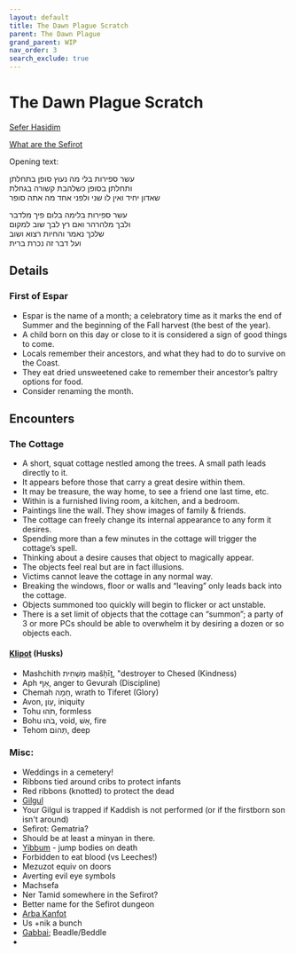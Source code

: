 ```yaml
---
layout: default
title: The Dawn Plague Scratch
parent: The Dawn Plague
grand_parent: WIP
nav_order: 3
search_exclude: true
---
```


# The Dawn Plague Scratch

[Sefer Hasidim](https://en.wikipedia.org/wiki/Sefer_Hasidim)

[What are the Sefirot](https://www.myjewishlearning.com/article/sefirot/)

Opening text:

עשר ספירות בלי מה נעוץ סופן בתחלתן  
ותחלתן בסופן כשלהבת קשורה בגחלת  
שאדון יחיד ואין לו שני ולפני אחד מה אתה סופר  

עשר ספירות בלימה בלום פיך מלדבר  
ולבך מלהרהר ואם רץ לבך שוב למקום  
שלכך נאמר והחיות רצוא ושוב  
ועל דבר זה נכרת ברית  

## Details
### First of Espar
- Espar is the name of a month; a celebratory time as it marks the end of Summer
  and the beginning of the Fall harvest (the best of the year).
- A child born on this day or close to it is considered a sign of good things to
  come.
- Locals remember their ancestors, and what they had to do to survive on the
  Coast.
- They eat dried unsweetened cake to remember their ancestor’s paltry options
  for food.
- Consider renaming the month.

## Encounters
### The Cottage
- A short, squat cottage nestled among the trees. A small path leads directly to
  it.
- It appears before those that carry a great desire within them.
- It may be treasure, the way home, to see a friend one last time, etc.
- Within is a furnished living room, a kitchen, and a bedroom.
- Paintings line the wall. They show images of family & friends.
- The cottage can freely change its internal appearance to any form it desires.
- Spending more than a few minutes in the cottage will trigger the cottage’s
  spell.
- Thinking about a desire causes that object to magically appear.
- The objects feel real but are in fact illusions.
- Victims cannot leave the cottage in any normal way.
- Breaking the windows, floor or walls and “leaving” only leads back into the
  cottage.
- Objects summoned too quickly will begin to flicker or act unstable.
- There is a set limit of objects that the cottage can “summon”; a party of 3 or
  more PCs should be able to overwhelm it by desiring a dozen or so objects
  each.

#### [Klipot](https://en.wikipedia.org/wiki/Qliphoth) (Husks)
- Mashchith מַשְׁחִית‎‎ mašḥīṯ, "destroyer to Chesed (Kindness)
- Aph אַף‎‎, anger to Gevurah (Discipline)
- Chemah חֵמָה‎‎, wrath to Tiferet (Glory)
- Avon, עָוֹן‎, iniquity
- Tohu תֹהוּ‎‎, formless
- Bohu בֹהוּ‎‎, void, אֵשׁ‎‎, fire
- Tehom תְּהוֹם‎‎, deep

### Misc:
- Weddings in a cemetery!
- Ribbons tied around cribs to protect infants
- Red ribbons (knotted) to protect the dead
- [Gilgul](https://en.wikipedia.org/wiki/Gilgul)
- Your Gilgul is trapped if Kaddish is not performed (or if the firstborn son isn't around)
- Sefirot: Gematria?
- Should be at least a minyan in there.
- [Yibbum](https://en.wikipedia.org/wiki/Yibbum) - jump bodies on death
- Forbidden to eat blood (vs Leeches!)
- Mezuzot equiv on doors
- Averting evil eye symbols
- Machsefa
- Ner Tamid somewhere in the Sefirot?
- Better name for the Sefirot dungeon
- [Arba Kanfot](https://www.jewishencyclopedia.com/articles/1718-arba-kanfot)
- Us +nik a bunch
- [Gabbai](https://en.wikipedia.org/wiki/Gabbai); Beadle/Beddle
-
